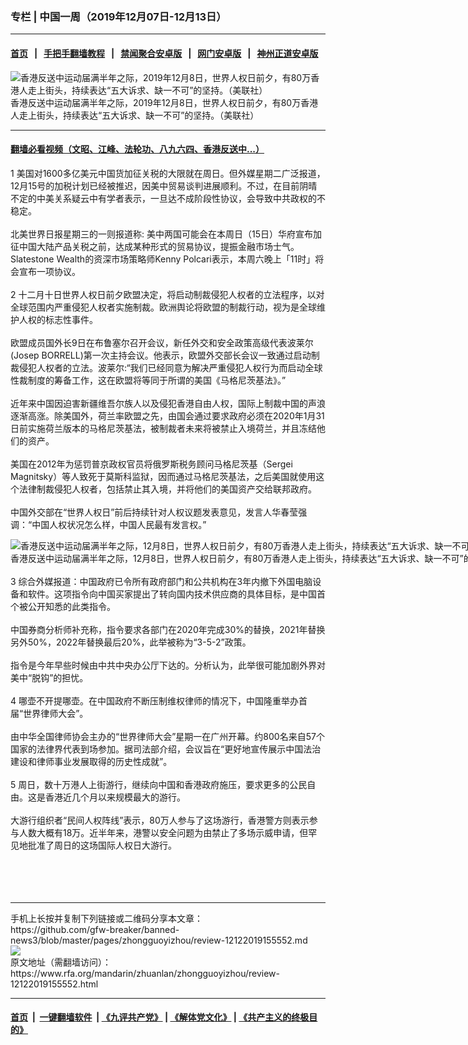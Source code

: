 ### 专栏 | 中国一周（2019年12月07日-12月13日）
------------------------

#### [首页](https://github.com/gfw-breaker/banned-news3/blob/master/README.md) &nbsp;&nbsp;|&nbsp;&nbsp; [手把手翻墙教程](https://github.com/gfw-breaker/guides/wiki) &nbsp;&nbsp;|&nbsp;&nbsp; [禁闻聚合安卓版](https://github.com/gfw-breaker/bn-android) &nbsp;&nbsp;|&nbsp;&nbsp; [网门安卓版](https://github.com/oGate2/oGate) &nbsp;&nbsp;|&nbsp;&nbsp; [神州正道安卓版](https://github.com/SzzdOgate/update) 



<div id="headerimg">
 <img alt="香港反送中运动届满半年之际，2019年12月8日，世界人权日前夕，有80万香港人走上街头，持续表达“五大诉求、缺一不可”的坚持。（美联社）" src="https://www.rfa.org/mandarin/pinglun/liuqing/lq-12092019152647.html/AP_19342459312975.jpg/@@images/0f0b280a-d882-4786-bb69-43c4943b0da7.jpeg" title="香港反送中运动届满半年之际，2019年12月8日，世界人权日前夕，有80万香港人走上街头，持续表达“五大诉求、缺一不可”的坚持。（美联社）"/>
 <div id="headerimgcontents">
  <div id="headerimgcaption">
   <span>
    香港反送中运动届满半年之际，2019年12月8日，世界人权日前夕，有80万香港人走上街头，持续表达“五大诉求、缺一不可”的坚持。（美联社）
   </span>
   <!-- zoomattribute -->
  </div>
  <!-- headerimgcaption -->
 </div>
 <!-- headerimagecontents -->
</div>

<hr/>


#### [翻墙必看视频（文昭、江峰、法轮功、八九六四、香港反送中...）](https://github.com/gfw-breaker/banned-news3/blob/master/pages/link3.md)

<div id="storytext">
 <div>
  <div class="slot_header">
  </div>
 </div>
 <p>
  1 美国对1600多亿美元中国货加征关税的大限就在周日。但外媒星期二广泛报道，12月15号的加税计划已经被推迟，因美中贸易谈判进展顺利。不过，在目前阴晴不定的中美关系疑云中有学者表示，一旦达不成阶段性协议，会导致中共政权的不稳定。
  <br/>
  <br/>
  北美世界日报星期三的一则报道称: 美中两国可能会在本周日（15日）华府宣布加征中国大陆产品关税之前，达成某种形式的贸易协议，提振金融市场士气。Slatestone Wealth的资深市场策略师Kenny Polcari表示，本周六晚上「11时」将会宣布一项协议。
  <br/>
  <br/>
  2 十二月十日世界人权日前夕欧盟决定，将启动制裁侵犯人权者的立法程序，以对全球范围内严重侵犯人权者实施制裁。欧洲舆论将欧盟的制裁行动，视为是全球维护人权的标志性事件。
  <br/>
  <br/>
  欧盟成员国外长9日在布鲁塞尔召开会议，新任外交和安全政策高级代表波莱尔(Josep BORRELL)第一次主持会议。他表示，欧盟外交部长会议一致通过启动制裁侵犯人权者的立法。波莱尔:“我们已经同意为解决严重侵犯人权行为而启动全球性裁制度的筹备工作，这在欧盟将等同于所谓的美国《马格尼茨基法》。”
  <br/>
  <br/>
  近年来中国因迫害新疆维吾尔族人以及侵犯香港自由人权，国际上制裁中国的声浪逐渐高涨。除美国外，荷兰率欧盟之先，由国会通过要求政府必须在2020年1月31日前实施荷兰版本的马格尼茨基法，被制裁者未来将被禁止入境荷兰，并且冻结他们的资产。
  <br/>
  <br/>
  美国在2012年为惩罚普京政权官员将俄罗斯税务顾问马格尼茨基（Sergei Magnitsky）等人致死于莫斯科监狱，因而通过马格尼茨基法，之后美国就使用这个法律制裁侵犯人权者，包括禁止其入境，并将他们的美国资产交给联邦政府。
  <br/>
  <br/>
  中国外交部在“世界人权日”前后持续针对人权议题发表意见，发言人华春莹强调：“中国人权状况怎么样，中国人民最有发言权。”
  <br/>
  <div class="image-inline captioned" style="width:1600px;">
   <div style="width:1600px;">
    <img alt="香港反送中运动届满半年之际，12月8日，世界人权日前夕，有80万香港人走上街头，持续表达“五大诉求、缺一不可”的坚持。（美联社）" src="https://www.rfa.org/mandarin/pinglun/jiangjingling/jjl-12092019151901.html/AP_19342387323941.jpg" title="香港反送中运动届满半年之际，12月8日，世界人权日前夕，有80万香港人走上街头，持续表达“五大诉求、缺一不可”的坚持。（美联社）"/>
   </div>
   <div class="image-caption">
    <span style="width:1600px;">
     香港反送中运动届满半年之际，12月8日，世界人权日前夕，有80万香港人走上街头，持续表达“五大诉求、缺一不可”的坚持。（美联社）
    </span>
    <span class="copyright">
    </span>
   </div>
  </div>
  <br/>
  3 综合外媒报道：中国政府已令所有政府部门和公共机构在3年内撤下外国电脑设备和软件。这项指令向中国买家提出了转向国内技术供应商的具体目标，是中国首个被公开知悉的此类指令。
  <br/>
  <br/>
  中国券商分析师补充称，指令要求各部门在2020年完成30%的替换，2021年替换另外50%，2022年替换最后20%，此举被称为“3-5-2”政策。
  <br/>
  <br/>
  指令是今年早些时候由中共中央办公厅下达的。分析认为，此举很可能加剧外界对美中“脱钩”的担忧。
  <br/>
  <br/>
  4 哪壶不开提哪壶。在中国政府不断压制维权律师的情况下，中国隆重举办首届“世界律师大会”。
  <br/>
  <br/>
  由中华全国律师协会主办的“世界律师大会”星期一在广州开幕。约800名来自57个国家的法律界代表到场参加。据司法部介绍，会议旨在“更好地宣传展示中国法治建设和律师事业发展取得的历史性成就”。
  <br/>
  <br/>
  5 周日，数十万港人上街游行，继续向中国和香港政府施压，要求更多的公民自由。这是香港近几个月以来规模最大的游行。
  <br/>
  <br/>
  大游行组织者“民间人权阵线”表示，80万人参与了这场游行，香港警方则表示参与人数大概有18万。近半年来，港警以安全问题为由禁止了多场示威申请，但罕见地批准了周日的这场国际人权日大游行。
  <br/>
  <br/>
  <br/>
  <br/>
  <br/>
 </p>
</div>

<hr/>
手机上长按并复制下列链接或二维码分享本文章：<br/>
https://github.com/gfw-breaker/banned-news3/blob/master/pages/zhongguoyizhou/review-12122019155552.md <br/>
<a href='https://github.com/gfw-breaker/banned-news3/blob/master/pages/zhongguoyizhou/review-12122019155552.md'><img src='https://github.com/gfw-breaker/banned-news3/blob/master/pages/zhongguoyizhou/review-12122019155552.md.png'/></a> <br/>
原文地址（需翻墙访问）：https://www.rfa.org/mandarin/zhuanlan/zhongguoyizhou/review-12122019155552.html


------------------------
#### [首页](https://github.com/gfw-breaker/banned-news3/blob/master/README.md) &nbsp;|&nbsp; [一键翻墙软件](https://github.com/gfw-breaker/nogfw/blob/master/README.md) &nbsp;| [《九评共产党》](https://github.com/gfw-breaker/9ping.md/blob/master/README.md#九评之一评共产党是什么) | [《解体党文化》](https://github.com/gfw-breaker/jtdwh.md/blob/master/README.md) | [《共产主义的终极目的》](https://github.com/gfw-breaker/gczydzjmd.md/blob/master/README.md)


<img src='http://gfw-breaker.win/banned-news3/pages/zhongguoyizhou/review-12122019155552.md' width='0px' height='0px'/>